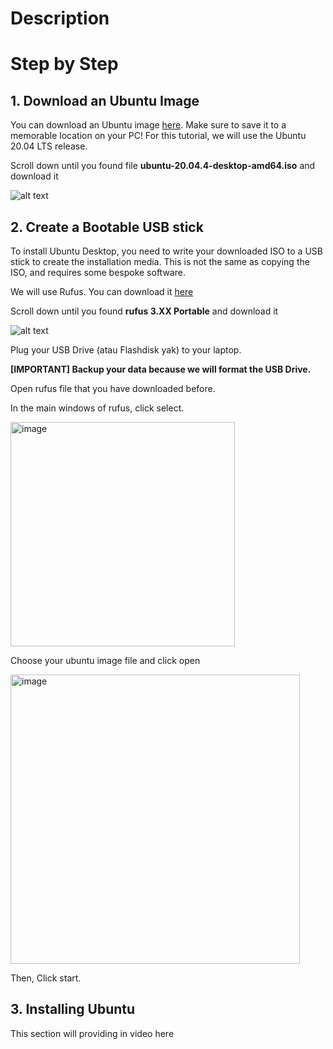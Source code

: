 # Description


# Step by Step
## 1. Download an Ubuntu Image
You can download an Ubuntu image [here](http://releases.ubuntu.com/20.04/). Make sure to save it to a memorable location on your PC! For this tutorial, we will use the Ubuntu 20.04 LTS release.

Scroll down until you found file **ubuntu-20.04.4-desktop-amd64.iso** and download it

![alt text](https://drive.google.com/uc?id=1rPF4YsShnrE8rpBthnbm2zAdATCwX39q)

## 2. Create a Bootable USB stick
To install Ubuntu Desktop, you need to write your downloaded ISO to a USB stick to create the installation media. This is not the same as copying the ISO, and requires some bespoke software.

We will use Rufus. You can download it [here](https://rufus.ie/en/)

Scroll down until you found **rufus 3.XX Portable** and download it

![alt text](https://drive.google.com/uc?id=1f6aJnRgTkc18Hqw2FgfXY1W3oV5WAY1W)

Plug your USB Drive (atau Flashdisk yak) to your laptop.

**[IMPORTANT] Backup your data because we will format the USB Drive.**

Open rufus file that you have downloaded before.

In the main windows of rufus, click select.

<img width="359" alt="image" src="https://user-images.githubusercontent.com/100823714/165670928-aba2dbd9-e0dd-446c-9d05-002447f25180.png">

Choose your ubuntu image file and click open

<img width="463" alt="image" src="https://user-images.githubusercontent.com/100823714/165670845-f8e84f4b-a49c-4486-8ede-38358af287a2.png">

Then, Click start.

## 3. Installing Ubuntu
This section will providing in video here
